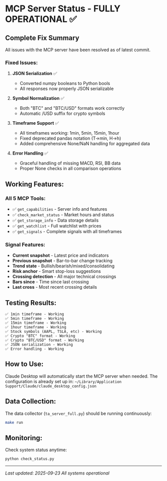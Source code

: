 # MCP Server Status - FULLY OPERATIONAL ✅

## Complete Fix Summary
All issues with the MCP server have been resolved as of latest commit.

### Fixed Issues:
1. **JSON Serialization** ✅
   - Converted numpy booleans to Python bools
   - All responses now properly JSON serializable

2. **Symbol Normalization** ✅
   - Both "BTC" and "BTC/USD" formats work correctly
   - Automatic /USD suffix for crypto symbols

3. **Timeframe Support** ✅
   - All timeframes working: 1min, 5min, 15min, 1hour
   - Fixed deprecated pandas notation (T→min, H→h)
   - Added comprehensive None/NaN handling for aggregated data

4. **Error Handling** ✅
   - Graceful handling of missing MACD, RSI, BB data
   - Proper None checks in all comparison operations

## Working Features:
### All 5 MCP Tools:
- ✅ `get_capabilities` - Server info and features
- ✅ `check_market_status` - Market hours and status
- ✅ `get_storage_info` - Data storage details
- ✅ `get_watchlist` - Full watchlist with prices
- ✅ `get_signals` - Complete signals with all timeframes

### Signal Features:
- **Current snapshot** - Latest price and indicators
- **Previous snapshot** - Bar-to-bar change tracking
- **Trend state** - Bullish/bearish/mixed/consolidating
- **Risk anchor** - Smart stop-loss suggestions
- **Crossing detection** - All major technical crossings
- **Bars since** - Time since last crossing
- **Last cross** - Most recent crossing details

## Testing Results:
```
✅ 1min timeframe - Working
✅ 5min timeframe - Working
✅ 15min timeframe - Working
✅ 1hour timeframe - Working
✅ Stock symbols (AAPL, TSLA, etc) - Working
✅ Crypto "BTC" format - Working
✅ Crypto "BTC/USD" format - Working
✅ JSON serialization - Working
✅ Error handling - Working
```

## How to Use:
Claude Desktop will automatically start the MCP server when needed. The configuration is already set up in:
`~/Library/Application Support/Claude/claude_desktop_config.json`

## Data Collection:
The data collector (`ta_server_full.py`) should be running continuously:
```bash
make run
```

## Monitoring:
Check system status anytime:
```bash
python check_status.py
```

---
*Last updated: 2025-09-23*
*All systems operational*